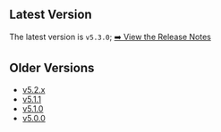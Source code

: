 ## Latest Version

The latest version is `v5.3.0`;  [➡️ View the Release Notes](/docs/v5.x.x/releases/v5.3.x)

## Older Versions 

 - [v5.2.x](/docs/v5.x.x/releases/v5.2.x)
 - [v5.1.1](/docs/v5.x.x/releases/v5.1.1)
 - [v5.1.0](/docs/v5.x.x/releases/v5.1.0)
 - [v5.0.0](/docs/v5.x.x/releases/v5.0.0)
